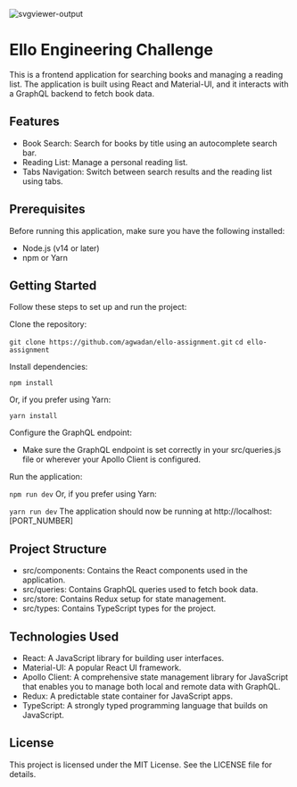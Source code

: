 ![svgviewer-output](https://github.com/ElloTechnology/backend_takehome/assets/3518127/561bc8d4-bffc-4360-b9ea-61e876bcec93)

# Ello Engineering Challenge

This is a frontend application for searching books and managing a reading list. The application is built using React and Material-UI, and it interacts with a GraphQL backend to fetch book data.

## Features

- Book Search: Search for books by title using an autocomplete search bar.
- Reading List: Manage a personal reading list.
- Tabs Navigation: Switch between search results and the reading list using tabs.

## Prerequisites

Before running this application, make sure you have the following installed:

- Node.js (v14 or later)
- npm or Yarn

## Getting Started

Follow these steps to set up and run the project:

Clone the repository:

`git clone https://github.com/agwadan/ello-assignment.git`
`cd ello-assignment`

Install dependencies:

`npm install`

Or, if you prefer using Yarn:

`yarn install`

Configure the GraphQL endpoint:

- Make sure the GraphQL endpoint is set correctly in your src/queries.js file or wherever your Apollo Client is configured.

Run the application:

`npm run dev`
Or, if you prefer using Yarn:

`yarn run dev`
The application should now be running at http://localhost:[PORT_NUMBER]

## Project Structure

- src/components: Contains the React components used in the application.
- src/queries: Contains GraphQL queries used to fetch book data.
- src/store: Contains Redux setup for state management.
- src/types: Contains TypeScript types for the project.

## Technologies Used

- React: A JavaScript library for building user interfaces.
- Material-UI: A popular React UI framework.
- Apollo Client: A comprehensive state management library for JavaScript that enables you to manage both local and remote data with GraphQL.
- Redux: A predictable state container for JavaScript apps.
- TypeScript: A strongly typed programming language that builds on JavaScript.

## License

This project is licensed under the MIT License. See the LICENSE file for details.

